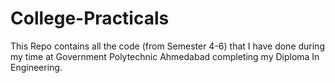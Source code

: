 # College-Practicals
This Repo contains all the code (from Semester 4-6) that I have done during my time at Government Polytechnic Ahmedabad completing my Diploma In Engineering.
